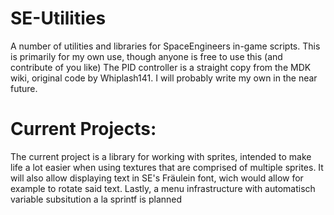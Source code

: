 # SE-Utilities

A number of utilities and libraries for SpaceEngineers in-game scripts.
This is primarily for my own use, though anyone is free to use this (and contribute of you like)
The PID controller is a straight copy from the MDK wiki, original code by Whiplash141. I will probably write my own in the near future.

# Current Projects:
The current project is a library for working with sprites, intended to make life a lot easier when using textures that are comprised of multiple sprites.
It will also allow displaying text in SE's Fräulein font, wich would allow for example to rotate said text.
Lastly, a menu infrastructure with automatisch variable subsitution a la sprintf is planned
